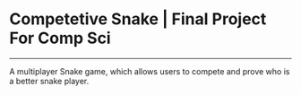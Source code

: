 # Competetive Snake | Final Project For Comp Sci
  
---

A multiplayer Snake game, which allows users to compete and prove
who is a better snake player.



